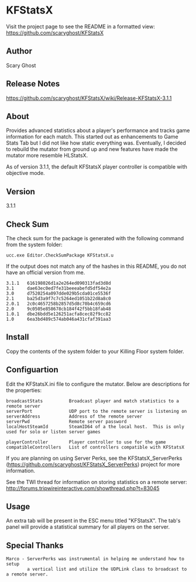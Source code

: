 KFStatsX
========
Visit the project page to see the README in a formatted view:  
https://github.com/scaryghost/KFStatsX

## Author
Scary Ghost

## Release Notes
https://github.com/scaryghost/KFStatsX/wiki/Release-KFStatsX-3.1.1

## About
Provides advanced statistics about a player's performance and tracks game information for each match.  This started out 
as enhancements to Game Stats Tab but I did not like how static everything was.  Eventually, I decided to rebuild the 
mutator from ground up and new features have made the mutator more resemble HLStatsX.

As of version 3.1.1, the default KFStatsX player controller is compatible with objective mode.

## Version
3.1.1

## Check Sum
The check sum for the package is generated with the following command from the system folder:

    ucc.exe Editor.CheckSumPackage KFStatsX.u

If the output does not match any of the hashes in this README, you do not have an official version from me.

    3.1.1   616198026d1a2e264ed090313fad3d8d
    3.1     dae63ec0ed7fe31beeeabefd5df54e2a
    3.0     d7520254a097dde029b5cda01ce5536f
    2.1     ba25d3a9f7c7c5264ed1051b22d8a8c0
    2.0.1   2c0c4657258b2857d5d8c70b4c659cd6  
    2.0     9c0505e858678cb184f42f5bb18fab48  
    1.0.1   dbe26bdd5e126251acfa8cec82f9cc82  
    1.0     6ea3bd489c574ab046a431cfaf391aa3  

## Install
Copy the contents of the system folder to your Killing Floor system folder.

## Configuartion
Edit the KFStatsX.ini file to configure the mutator.  Below are descriptions for the properties:

    broadcastStats          Broadcast player and match statistics to a remote server
    serverPort              UDP port to the remote server is listening on
    serverAddress           Address of the remote server
    serverPwd               Remote server password
    localHostSteamId        SteamID64 of a the local host.  This is only used for solo or listen server games
    
    playerController        Player controller to use for the game
    compatibleControllers   List of controllers compatible with KFStatsX
    
If you are planning on using Server Perks, see the KFStatsX_ServerPerks (https://github.com/scaryghost/KFStatsX_ServerPerks) 
project for more information.

See the TWI thread for information on storing statistics on a remote server:  
http://forums.tripwireinteractive.com/showthread.php?t=83045

## Usage
An extra tab will be present in the ESC menu titled "KFStatsX".  The tab's panel will provide a statistical summary for 
all players on the server.  

## Special Thanks
    Marco - ServerPerks was instrumental in helping me understand how to setup 
            a vertical list and utilize the UDPLink class to broadcast to a remote server.
